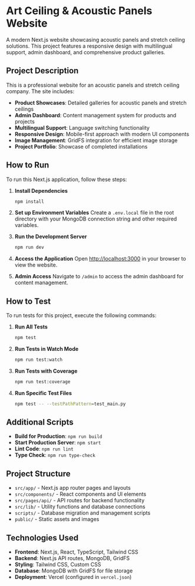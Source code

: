 # Art Ceiling & Acoustic Panels Website

A modern Next.js website showcasing acoustic panels and stretch ceiling solutions. This project features a responsive design with multilingual support, admin dashboard, and comprehensive product galleries.

## Project Description

This is a professional website for an acoustic panels and stretch ceiling company. The site includes:

- **Product Showcases**: Detailed galleries for acoustic panels and stretch ceilings
- **Admin Dashboard**: Content management system for products and projects
- **Multilingual Support**: Language switching functionality
- **Responsive Design**: Mobile-first approach with modern UI components
- **Image Management**: GridFS integration for efficient image storage
- **Project Portfolio**: Showcase of completed installations

## How to Run

To run this Next.js application, follow these steps:

1. **Install Dependencies**
   ```bash
   npm install
   ```

2. **Set up Environment Variables**
   Create a `.env.local` file in the root directory with your MongoDB connection string and other required variables.

3. **Run the Development Server**
   ```bash
   npm run dev
   ```

4. **Access the Application**
   Open [http://localhost:3000](http://localhost:3000) in your browser to view the website.

5. **Admin Access**
   Navigate to `/admin` to access the admin dashboard for content management.

## How to Test

To run tests for this project, execute the following commands:

1. **Run All Tests**
   ```bash
   npm test
   ```

2. **Run Tests in Watch Mode**
   ```bash
   npm run test:watch
   ```

3. **Run Tests with Coverage**
   ```bash
   npm run test:coverage
   ```

4. **Run Specific Test Files**
   ```bash
   npm test -- --testPathPattern=test_main.py
   ```

## Additional Scripts

- **Build for Production**: `npm run build`
- **Start Production Server**: `npm start`
- **Lint Code**: `npm run lint`
- **Type Check**: `npm run type-check`

## Project Structure

- `src/app/` - Next.js app router pages and layouts
- `src/components/` - React components and UI elements
- `src/pages/api/` - API routes for backend functionality
- `src/lib/` - Utility functions and database connections
- `scripts/` - Database migration and management scripts
- `public/` - Static assets and images

## Technologies Used

- **Frontend**: Next.js, React, TypeScript, Tailwind CSS
- **Backend**: Next.js API routes, MongoDB, GridFS
- **Styling**: Tailwind CSS, Custom CSS
- **Database**: MongoDB with GridFS for file storage
- **Deployment**: Vercel (configured in `vercel.json`)